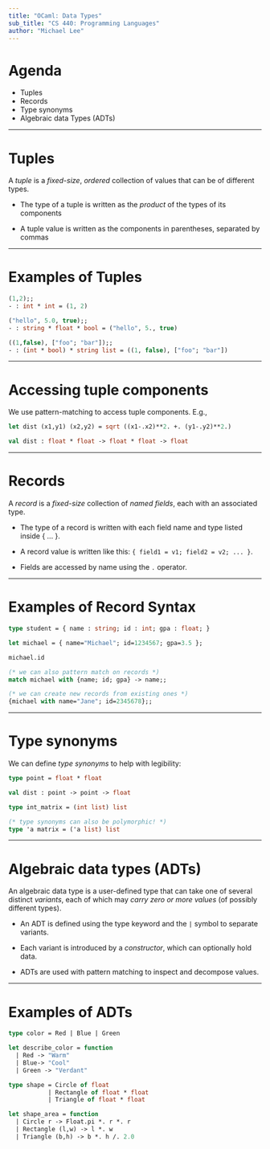 ```yaml
---
title: "OCaml: Data Types"
sub_title: "CS 440: Programming Languages"
author: "Michael Lee"
---
```


# Agenda

- Tuples
- Records
- Type synonyms
- Algebraic data Types (ADTs)

---

# Tuples

A *tuple* is a *fixed-size*, *ordered* collection of values that can be of
different types.

- The type of a tuple is written as the *product* of the types of its components

- A tuple value is written as the components in parentheses, separated by commas

---

# Examples of Tuples

```ocaml
(1,2);;
- : int * int = (1, 2)

("hello", 5.0, true);;
- : string * float * bool = ("hello", 5., true)

((1,false), ["foo"; "bar"]);;
- : (int * bool) * string list = ((1, false), ["foo"; "bar"])
```

---

# Accessing tuple components

We use pattern-matching to access tuple components. E.g.,

```ocaml
let dist (x1,y1) (x2,y2) = sqrt ((x1-.x2)**2. +. (y1-.y2)**2.)

val dist : float * float -> float * float -> float
```

---

# Records

A *record* is a *fixed-size* collection of *named fields*, each with an
associated type.

- The type of a record is written with each field name and type listed inside {
  ... }.

- A record value is written like this: `{ field1 = v1; field2 = v2; ... }`.

- Fields are accessed by name using the `.` operator.

---

# Examples of Record Syntax

```ocaml
type student = { name : string; id : int; gpa : float; }

let michael = { name="Michael"; id=1234567; gpa=3.5 };

michael.id 

(* we can also pattern match on records *)
match michael with {name; id; gpa} -> name;;

(* we can create new records from existing ones *)
{michael with name="Jane"; id=2345678};;
```

---

# Type synonyms

We can define *type synonyms* to help with legibility:

```ocaml
type point = float * float

val dist : point -> point -> float

type int_matrix = (int list) list

(* type synonyms can also be polymorphic! *)
type 'a matrix = ('a list) list
```

---

# Algebraic data types (ADTs)

An algebraic data type is a user-defined type that can take one of several
distinct *variants*, each of which may *carry zero or more values* (of possibly
different types).

- An ADT is defined using the type keyword and the `|` symbol to separate
  variants.

- Each variant is introduced by a *constructor*, which can optionally hold data.

- ADTs are used with pattern matching to inspect and decompose values.

---

# Examples of ADTs

```ocaml
type color = Red | Blue | Green 

let describe_color = function
  | Red -> "Warm"
  | Blue-> "Cool"
  | Green -> "Verdant"

type shape = Circle of float
           | Rectangle of float * float
           | Triangle of float * float

let shape_area = function
  | Circle r -> Float.pi *. r *. r
  | Rectangle (l,w) -> l *. w
  | Triangle (b,h) -> b *. h /. 2.0
```
